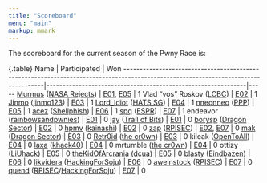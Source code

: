 ```yaml
---
title: "Scoreboard"
menu: "main"
markup: mmark
---
```


The scoreboard for the current season of the Pwny Race is:

{.table}
Name                                                                                                                               | Participated                                                 | Won
-----------------------------------------------------------------------------------------------------------------------------------|--------------------------------------------------------------|-----
[Murmus](https://twitter.com/MurmusCTF) ([NASA Rejects](https://ctftime.org/team/34572))                                           |      [E01](/episodes/episode1/), [E05](/episodes/episode5/)  |   1
Vlad “vos” Roskov ([LCBC](https://ctftime.org/team/15726))                                                                         |      [E02](/episodes/episode2/)                              |   1
[Jinmo](https://twitter.com/jinmo123) ([jinmo123](https://ctftime.org/team/22056))                                                 |      [E03](/episodes/episode3/)                              |   1
[Lord_Idiot](https://twitter.com/__lord_idiot) ([HATS SG](https://ctftime.org/team/58574))                                         |      [E04](/episodes/episode4/)                              |   1
[nneonneo](https://twitter.com/nneonneo) ([PPP](https://ctftime.org/team/284))                                                     |      [E05](/episodes/episode5/)                              |   1
[acez](https://twitter.com/amatcama) ([Shellphish](https://ctftime.org/team/285))                                                  |      [E06](/episodes/episode6/)                              |   1
[spq](https://twitter.com/spq) ([ESPR](https://ctftime.org/team/285))                                                              |      [E07](/episodes/episode7/)                              |   1
endeavor ([rainbowsandpwnies](https://ctftime.org/team/1480))                                                                      |      [E01](/episodes/episode1/)                              |   0
[jay](https://twitter.com/computerality) ([Trail of Bits](https://www.trailofbits.com/))                                           |      [E01](/episodes/episode1/)                              |   0
[borysp](https://twitter.com/boryspop) ([Dragon Sector](https://ctftime.org/team/3329))                                            |      [E02](/episodes/episode2/)                              |   0
[hpmv](https://twitter.com/rchpmv) ([kainashi](https://ctftime.org/team/65969))                                                    |      [E02](/episodes/episode2/)                              |   0
[zap](https://twitter.com/zap_rpisec) ([RPISEC](https://ctftime.org/team/572))                                                     |      [E02](/episodes/episode2/), [E07](/episodes/episode7/)  |   0
[mak](https://twitter.com/maciekkotowicz) ([Dragon Sector](https://ctftime.org/team/3329))                                         |      [E03](/episodes/episode3/)                              |   0
[Retr0id](https://twitter.com/David3141593) ([the cr0wn](https://ctftime.org/team/48976))                                          |      [E03](/episodes/episode3/)                              |   0
kileak ([OpenToAll](https://ctftime.org/team/9135))                                                                                |      [E04](/episodes/episode4/)                              |   0
[laxa](https://twitter.com/l4x4) ([khack40](https://ctftime.org/team/12756))                                                       |      [E04](/episodes/episode4/)                              |   0
mrtumble ([the cr0wn](https://ctftime.org/team/48976))                                                                             |      [E04](/episodes/episode4/)                              |   0
ottizy ([LiUhack](https://ctftime.org/team/57588))                                                                                 |      [E05](/episodes/episode5/)                              |   0
[theKidOfArcrania](https://twitter.com/kidOfArcrania) ([dcua](https://ctftime.org/team/762))                                       |      [E05](/episodes/episode5/)                              |   0
[blasty](https://twitter.com/bl4sty) ([Eindbazen](https://ctftime.org/team/322))                                                   |      [E06](/episodes/episode6/)                              |   0
[likvidera](https://twitter.com/likvidera) ([HackingForSoju](https://ctftime.org/team/3208))                                       |      [E06](/episodes/episode6/)                              |   0
[aweinstock](https://aweinstock.com/) ([RPISEC](https://ctftime.org/team/572))                                                     |      [E07](/episodes/episode7/)                              |   0
[quend](https://twitter.com/Calaquendi44) ([RPISEC](https://ctftime.org/team/572)/[HackingForSoju](https://ctftime.org/team/3208)) |      [E07](/episodes/episode7/)                              |   0
